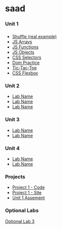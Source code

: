 # saad

### Unit 1

###

- [Shuffle (real example)](https://github.com/thatdevguy1/shuffle)
- [JS Arrays](https://git.generalassemb.ly/jsckhan/sei-55-submissions/blob/main/unit-1/lab-js-arrays/soln.js)
- [JS Functions](https://git.generalassemb.ly/jsckhan/sei-55-submissions/blob/main/unit-1/lab-js-functions/soln.js)
- [JS Objects]()
- [CSS Selectors]()
- [Dom Practice]()
- [Tic-Tac-Toe]()
- [CSS Flexbox]()
  <!-- Yes, you can use html tags in markdown! -->

### Unit 2

- [Lab Name](link-to-lab)
- [Lab Name](link-to-lab)
- [Lab Name](link-to-lab)

### Unit 3

- [Lab Name](link-to-lab)
- [Lab Name](link-to-lab)

### Unit 4

- [Lab Name](link-to-lab)
- [Lab Name](link-to-lab)

### Projects

- [Project 1 - Code](link)
- [Project 1 - Site](deployed-link)
- [Unit 1 Assement](link)

### Optional Labs

<a href="link-to-optional-lab">Optional Lab 3</a>
